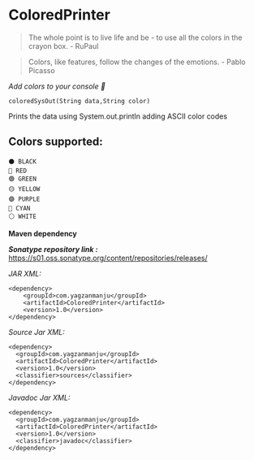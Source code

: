 
# ColoredPrinter
>The whole point is to live life and be - to use all the colors in the crayon box.
>                                                        - RuPaul


> Colors, like features, follow the changes of the emotions.
>                                            - Pablo Picasso



*Add colors to your console :rainbow:*

```
coloredSysOut(String data,String color)
```
Prints the data using System.out.println adding ASCII color codes 
## Colors supported:

    ⚫ BLACK 
    🔴 RED
    🟢 GREEN
    🟡 YELLOW
    🟣 PURPLE
    🔵 CYAN
    ⚪ WHITE

**Maven dependency**

**_Sonatype repository link :_** https://s01.oss.sonatype.org/content/repositories/releases/

_JAR XML:_

```
<dependency>
    <groupId>com.yagzanmanju</groupId>
    <artifactId>ColoredPrinter</artifactId>
    <version>1.0</version>
</dependency>
```

_Source Jar XML:_

```
<dependency>
  <groupId>com.yagzanmanju</groupId>
  <artifactId>ColoredPrinter</artifactId>
  <version>1.0</version>
  <classifier>sources</classifier>
</dependency>
```

_Javadoc Jar XML:_

```
<dependency>
  <groupId>com.yagzanmanju</groupId>
  <artifactId>ColoredPrinter</artifactId>
  <version>1.0</version>
  <classifier>javadoc</classifier>
</dependency>
```

